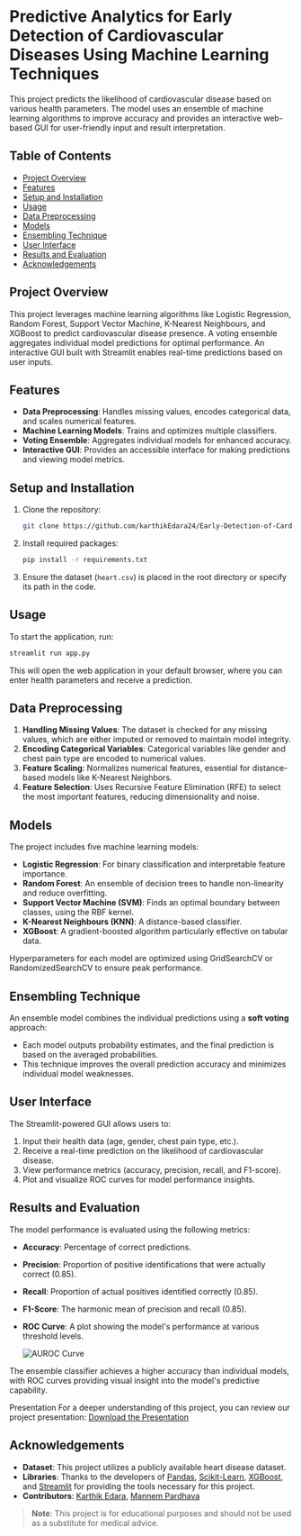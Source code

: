 # <h1>Predictive Analytics for Early Detection of Cardiovascular Diseases Using Machine Learning Techniques</h1>

This project predicts the likelihood of cardiovascular disease based on various health parameters. The model uses an ensemble of machine learning algorithms to improve accuracy and provides an interactive web-based GUI for user-friendly input and result interpretation.

## Table of Contents
- [Project Overview](#project-overview)
- [Features](#features)
- [Setup and Installation](#setup-and-installation)
- [Usage](#usage)
- [Data Preprocessing](#data-preprocessing)
- [Models](#models)
- [Ensembling Technique](#ensembling-technique)
- [User Interface](#user-interface)
- [Results and Evaluation](#results-and-evaluation)
- [Acknowledgements](#acknowledgements)

## Project Overview
This project leverages machine learning algorithms like Logistic Regression, Random Forest, Support Vector Machine, K-Nearest Neighbours, and XGBoost to predict cardiovascular disease presence. A voting ensemble aggregates individual model predictions for optimal performance. An interactive GUI built with Streamlit enables real-time predictions based on user inputs.

## Features
- **Data Preprocessing**: Handles missing values, encodes categorical data, and scales numerical features.
- **Machine Learning Models**: Trains and optimizes multiple classifiers.
- **Voting Ensemble**: Aggregates individual models for enhanced accuracy.
- **Interactive GUI**: Provides an accessible interface for making predictions and viewing model metrics.

## Setup and Installation
1. Clone the repository:
   ```bash
   git clone https://github.com/karthikEdara24/Early-Detection-of-Cardio-Vascular-Disease-using-Machine-Learning.git
   ```

2. Install required packages:
   ```bash
   pip install -r requirements.txt
   ```

3. Ensure the dataset (`heart.csv`) is placed in the root directory or specify its path in the code.

## Usage
To start the application, run:
```bash
streamlit run app.py
```

This will open the web application in your default browser, where you can enter health parameters and receive a prediction.

## Data Preprocessing
1. **Handling Missing Values**: The dataset is checked for any missing values, which are either imputed or removed to maintain model integrity.
2. **Encoding Categorical Variables**: Categorical variables like gender and chest pain type are encoded to numerical values.
3. **Feature Scaling**: Normalizes numerical features, essential for distance-based models like K-Nearest Neighbors.
4. **Feature Selection**: Uses Recursive Feature Elimination (RFE) to select the most important features, reducing dimensionality and noise.

## Models
The project includes five machine learning models:
- **Logistic Regression**: For binary classification and interpretable feature importance.
- **Random Forest**: An ensemble of decision trees to handle non-linearity and reduce overfitting.
- **Support Vector Machine (SVM)**: Finds an optimal boundary between classes, using the RBF kernel.
- **K-Nearest Neighbours (KNN)**: A distance-based classifier.
- **XGBoost**: A gradient-boosted algorithm particularly effective on tabular data.

Hyperparameters for each model are optimized using GridSearchCV or RandomizedSearchCV to ensure peak performance.

## Ensembling Technique
An ensemble model combines the individual predictions using a **soft voting** approach:
- Each model outputs probability estimates, and the final prediction is based on the averaged probabilities.
- This technique improves the overall prediction accuracy and minimizes individual model weaknesses.

## User Interface
The Streamlit-powered GUI allows users to:
1. Input their health data (age, gender, chest pain type, etc.).
2. Receive a real-time prediction on the likelihood of cardiovascular disease.
3. View performance metrics (accuracy, precision, recall, and F1-score).
4. Plot and visualize ROC curves for model performance insights.

## Results and Evaluation
The model performance is evaluated using the following metrics:
- **Accuracy**: Percentage of correct predictions.
- **Precision**: Proportion of positive identifications that were actually correct (0.85).
- **Recall**: Proportion of actual positives identified correctly (0.85).
- **F1-Score**: The harmonic mean of precision and recall (0.85).
- **ROC Curve**: A plot showing the model's performance at various threshold levels.
  
  ![AUROC Curve](AUC.png)

The ensemble classifier achieves a higher accuracy than individual models, with ROC curves providing visual insight into the model's predictive capability.

Presentation
For a deeper understanding of this project, you can review our project presentation:
[Download the Presentation](https://github.com/karthikEdara24/Early-Detection-of-Cardio-Vascular-Disease-using-Machine-Learning/blob/main/PPT.pdf)




## Acknowledgements
- **Dataset**: This project utilizes a publicly available heart disease dataset.
- **Libraries**: Thanks to the developers of [Pandas](https://pandas.pydata.org/), [Scikit-Learn](https://scikit-learn.org/), [XGBoost](https://xgboost.readthedocs.io/), and [Streamlit](https://streamlit.io/) for providing the tools necessary for this project.
- **Contributors**: [Karthik Edara](https://github.com/karthikEdara24), [Mannem Pardhava](https://github.com/Pardhu0007)


> **Note**: This project is for educational purposes and should not be used as a substitute for medical advice.

